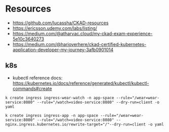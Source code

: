 # Resources

* https://github.com/lucassha/CKAD-resources
* https://ericsson.udemy.com/labs/listing/
* https://medium.com/@atharvac.cloud/my-ckad-exam-experience-5e10c3640273
* https://medium.com/@harioverhere/ckad-certified-kubernetes-application-developer-my-journey-3afb0901014

## k8s

* kubectl reference docs: https://kubernetes.io/docs/reference/generated/kubectl/kubectl-commands#create


```
k create ingress ingress-wear-watch -n app-space --rule="/wear=wear-service:8080" --rule="/watch=video-service:8080" --dry-run=client -o yaml
```

```
k create ingress ingress-app -n app-space --rule="/wear=wear-service:8080" --rule="/watch=video-service:8080" --nginx.ingress.kubernetes.io/rewrite-target="/"--dry-run=client -o yaml
```